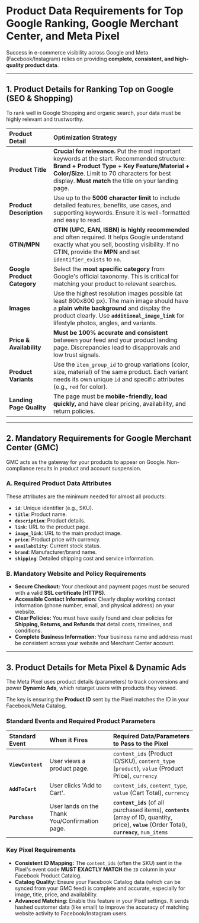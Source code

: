 # Product Data Requirements for Top Google Ranking, Google Merchant Center, and Meta Pixel

Success in e-commerce visibility across Google and Meta (Facebook/Instagram) relies on providing **complete, consistent, and high-quality product data**.

---

## 1. Product Details for Ranking Top on Google (SEO & Shopping)

To rank well in Google Shopping and organic search, your data must be highly relevant and trustworthy.

| Product Detail | Optimization Strategy |
| :--- | :--- |
| **Product Title** | **Crucial for relevance.** Put the most important keywords at the start. Recommended structure: **Brand + Product Type + Key Feature/Material + Color/Size**. Limit to 70 characters for best display. **Must match** the title on your landing page. |
| **Product Description**| Use up to the **5000 character limit** to include detailed features, benefits, use cases, and supporting keywords. Ensure it is well-formatted and easy to read. |
| **GTIN/MPN** | **GTIN (UPC, EAN, ISBN) is highly recommended** and often required. It helps Google understand exactly what you sell, boosting visibility. If no GTIN, provide the **MPN** and set `identifier_exists` to `no`. |
| **Google Product Category** | Select the **most specific category** from Google's official taxonomy. This is critical for matching your product to relevant searches. |
| **Images** | Use the highest resolution images possible (at least 800x800 px). The main image should have a **plain white background** and display the product clearly. Use **`additional_image_link`** for lifestyle photos, angles, and variants. |
| **Price & Availability** | **Must be 100% accurate and consistent** between your feed and your product landing page. Discrepancies lead to disapprovals and low trust signals. |
| **Product Variants** | Use the `item_group_id` to group variations (color, size, material) of the same product. Each variant needs its own unique `id` and specific attributes (e.g., `red` for color). |
| **Landing Page Quality**| The page must be **mobile-friendly, load quickly,** and have clear pricing, availability, and return policies. |

---

## 2. Mandatory Requirements for Google Merchant Center (GMC)

GMC acts as the gateway for your products to appear on Google. Non-compliance results in product and account suspension.

### A. Required Product Data Attributes

These attributes are the minimum needed for almost all products:

* **`id`**: Unique identifier (e.g., SKU).
* **`title`**: Product name.
* **`description`**: Product details.
* **`link`**: URL to the product page.
* **`image_link`**: URL to the main product image.
* **`price`**: Product price with currency.
* **`availability`**: Current stock status.
* **`brand`**: Manufacturer/brand name.
* **`shipping`**: Detailed shipping cost and service information.

### B. Mandatory Website and Policy Requirements

* **Secure Checkout:** Your checkout and payment pages must be secured with a valid **SSL certificate (HTTPS)**.
* **Accessible Contact Information:** Clearly display working contact information (phone number, email, and physical address) on your website.
* **Clear Policies:** You must have easily found and clear policies for **Shipping, Returns, and Refunds** that detail costs, timelines, and conditions.
* **Complete Business Information:** Your business name and address must be consistent across your website and Merchant Center account.

---

## 3. Product Details for Meta Pixel & Dynamic Ads

The Meta Pixel uses product details (parameters) to track conversions and power **Dynamic Ads**, which retarget users with products they viewed.

The key is ensuring the **Product ID** sent by the Pixel matches the ID in your Facebook/Meta Catalog.

### Standard Events and Required Product Parameters

| Standard Event | When it Fires | Required Data/Parameters to Pass to the Pixel |
| :--- | :--- | :--- |
| **`ViewContent`** | User views a product page. | `content_ids` (Product ID/SKU), `content_type` (`product`), `value` (Product Price), `currency` |
| **`AddToCart`** | User clicks 'Add to Cart'. | `content_ids`, `content_type`, `value` (Cart Total), `currency` |
| **`Purchase`** | User lands on the Thank You/Confirmation page. | **`content_ids`** (of all purchased items), **`contents`** (array of ID, quantity, price), **`value`** (Order Total), **`currency`**, `num_items` |

### Key Pixel Requirements

* **Consistent ID Mapping:** The `content_ids` (often the SKU) sent in the Pixel's event code **MUST EXACTLY MATCH** the `ID` column in your Facebook Product Catalog.
* **Catalog Quality:** Ensure your Facebook Catalog data (which can be synced from your GMC feed) is complete and accurate, especially for image, title, price, and availability.
* **Advanced Matching:** Enable this feature in your Pixel settings. It sends hashed customer data (like email) to improve the accuracy of matching website activity to Facebook/Instagram users.